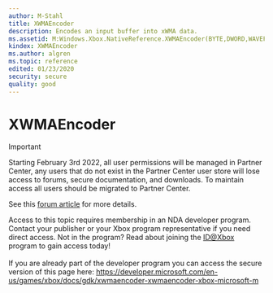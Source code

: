```yaml
---
author: M-Stahl
title: XWMAEncoder
description: Encodes an input buffer into xWMA data.
ms.assetid: M:Windows.Xbox.NativeReference.XWMAEncoder(BYTE,DWORD,WAVEFORMATEX,DWORD,BYTE,DWORD,WAVEFORMATEX,DWORD,DWORD,DWORD)
kindex: XWMAEncoder
ms.author: algren
ms.topic: reference
edited: 01/23/2020
security: secure
quality: good
---
```


# XWMAEncoder
> [!IMPORTANT]
> Starting February 3rd 2022, all user permissions will be managed in Partner Center, any users that do not exist in the Partner Center user store will lose access to forums, secure documentation, and downloads. To maintain access all users should be migrated to Partner Center. <p></p>See this <a href="https://forums.xboxlive.com/articles/132187/breaking-change-user-access-for-forums-secure-docu.html">forum article</a> for more details.  

 Access to this topic requires membership in an NDA developer program. Contact your publisher or your Xbox program representative if you need direct access. Not in the program? Read about joining the <a href="https://www.xbox.com/Developers/id">ID@Xbox</a> program to gain access today!  <br/><br/>If you are already part of the developer program you can access the secure version of this page here: <a target="_blank" href="https://developer.microsoft.com/en-us/games/xbox/docs/gdk/xwmaencoder-xwmaencoder-xbox-microsoft-m">https://developer.microsoft.com/en-us/games/xbox/docs/gdk/xwmaencoder-xwmaencoder-xbox-microsoft-m</a>